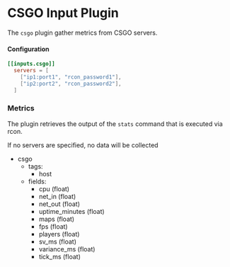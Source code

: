 # CSGO Input Plugin

The `csgo` plugin gather metrics from CSGO servers.

#### Configuration
```toml
[[inputs.csgo]]
  servers = [
    ["ip1:port1", "rcon_password1"],
    ["ip2:port2", "rcon_password2"],
  ]
```

### Metrics

The plugin retrieves the output of the `stats` command that is executed via rcon.

If no servers are specified, no data will be collected

- csgo
    - tags:
        - host
    - fields:
        - cpu (float)
        - net_in (float)
        - net_out (float)
        - uptime_minutes (float)
        - maps (float)
        - fps (float)
        - players (float)
        - sv_ms (float)
        - variance_ms (float)
        - tick_ms (float)
